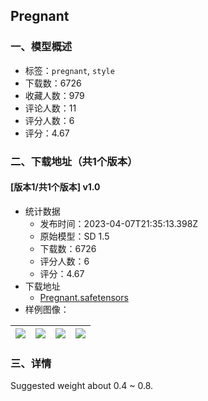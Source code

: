 ## Pregnant
### 一、模型概述

- 标签：`pregnant`, `style`
- 下载数：6726
- 收藏人数：979
- 评论人数：11
- 评分人数：6
- 评分：4.67

### 二、下载地址（共1个版本）

#### [版本1/共1个版本] v1.0

- 统计数据
  - 发布时间：2023-04-07T21:35:13.398Z
  - 原始模型：SD 1.5
  - 下载数：6726
  - 评分人数：6
  - 评分：4.67
- 下载地址
  - [Pregnant.safetensors](https://civitai.com/api/download/models/39457)
- 样例图像：

| <img src="https://image.civitai.com/xG1nkqKTMzGDvpLrqFT7WA/b343138c-55cf-4862-73af-ab4e20848e00/width=450/437071.jpeg" /> | <img src="https://image.civitai.com/xG1nkqKTMzGDvpLrqFT7WA/b7f137d9-6fb2-4026-313a-3904aa7df000/width=450/437084.jpeg" /> | <img src="https://image.civitai.com/xG1nkqKTMzGDvpLrqFT7WA/c05110e7-30e2-4e4c-9dc6-0e2e2c495f00/width=450/437070.jpeg" /> | <img src="https://image.civitai.com/xG1nkqKTMzGDvpLrqFT7WA/9811a113-16db-46f2-cfd3-9fd78075e300/width=450/437081.jpeg" /> |
| ---- | ---- | ---- | ---- |


### 三、详情
<p>Suggested weight about 0.4 ~ 0.8.</p>